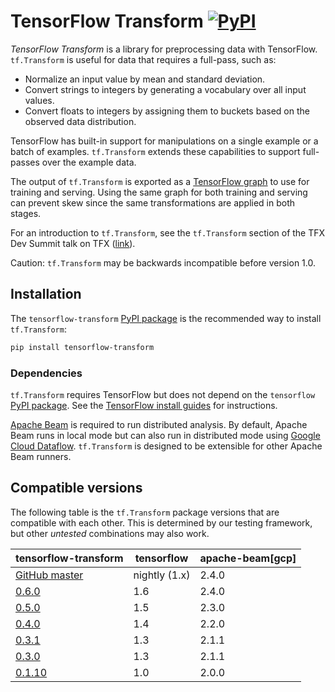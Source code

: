 # TensorFlow Transform [![PyPI](https://img.shields.io/pypi/pyversions/tensorflow-transform.svg?style=plastic)](https://github.com/tensorflow/transform)

*TensorFlow Transform* is a library for preprocessing data with TensorFlow.
`tf.Transform` is useful for data that requires a full-pass, such as:

* Normalize an input value by mean and standard deviation.
* Convert strings to integers by generating a vocabulary over all input values.
* Convert floats to integers by assigning them to buckets based on the observed
  data distribution.

TensorFlow has built-in support for manipulations on a single example or a batch
of examples. `tf.Transform` extends these capabilities to support full-passes
over the example data.

The output of `tf.Transform` is exported as a
[TensorFlow graph](http://tensorflow.org/programmers_guide/graphs) to use for training and serving.
Using the same graph for both training and serving can prevent skew since the
same transformations are applied in both stages.

For an introduction to `tf.Transform`, see the `tf.Transform` section of the
TFX Dev Summit talk on TFX
([link](https://www.youtube.com/watch?v=vdG7uKQ2eKk&feature=youtu.be&t=199)).

Caution: `tf.Transform` may be backwards incompatible before version 1.0.

## Installation

The `tensorflow-transform`
[PyPI package](https://pypi.org/project/tensorflow-transform/) is the
recommended way to install `tf.Transform`:

```bash
pip install tensorflow-transform
```

### Dependencies

`tf.Transform` requires TensorFlow but does not depend on the `tensorflow`
[PyPI package](https://pypi.org/project/tensorflow/). See the
[TensorFlow install guides](https://www.tensorflow.org/install/) for
instructions.

[Apache Beam](https://beam.apache.org/) is required to run distributed analysis.
By default, Apache Beam runs in local mode but can also run in distributed mode
using [Google Cloud Dataflow](https://cloud.google.com/dataflow/).
`tf.Transform` is designed to be extensible for other Apache Beam runners.

## Compatible versions

The following table is the `tf.Transform` package versions that are
compatible with each other. This is determined by our testing framework, but
other *untested* combinations may also work.

|tensorflow-transform                                                            |tensorflow    |apache-beam[gcp]|
|--------------------------------------------------------------------------------|--------------|----------------|
|[GitHub master](https://github.com/tensorflow/transform/blob/master/RELEASE.md) |nightly (1.x) |2.4.0           |
|[0.6.0](https://github.com/tensorflow/transform/blob/v0.6.0/RELEASE.md)         |1.6           |2.4.0           |
|[0.5.0](https://github.com/tensorflow/transform/blob/v0.5.0/RELEASE.md)         |1.5           |2.3.0           |
|[0.4.0](https://github.com/tensorflow/transform/blob/v0.4.0/RELEASE.md)         |1.4           |2.2.0           |
|[0.3.1](https://github.com/tensorflow/transform/blob/v0.3.1/RELEASE.md)         |1.3           |2.1.1           |
|[0.3.0](https://github.com/tensorflow/transform/blob/v0.3.0/RELEASE.md)         |1.3           |2.1.1           |
|[0.1.10](https://github.com/tensorflow/transform/blob/v0.1.10/RELEASE.md)       |1.0           |2.0.0           |
